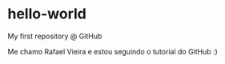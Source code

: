 # hello-world
My first repository @ GitHub

Me chamo Rafael Vieira e estou seguindo o tutorial do GitHub :)
